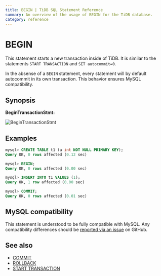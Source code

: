 ```yaml
---
title: BEGIN | TiDB SQL Statement Reference 
summary: An overview of the usage of BEGIN for the TiDB database.
category: reference
---
```


# BEGIN

This statement starts a new transaction inside of TiDB. It is similar to the statements `START TRANSACTION` and `SET autocommit=0`.

In the absense of a `BEGIN` statement, every statement will by default autocommit in its own transaction. This behavior ensures MySQL compatibility.

## Synopsis

**BeginTransactionStmt:**

![BeginTransactionStmt](/media/sqlgram/BeginTransactionStmt.png)

## Examples

```sql
mysql> CREATE TABLE t1 (a int NOT NULL PRIMARY KEY);
Query OK, 0 rows affected (0.12 sec)

mysql> BEGIN;
Query OK, 0 rows affected (0.00 sec)

mysql> INSERT INTO t1 VALUES (1);
Query OK, 1 row affected (0.00 sec)

mysql> COMMIT;
Query OK, 0 rows affected (0.01 sec)
```

## MySQL compatibility

This statement is understood to be fully compatible with MySQL. Any compatibility differences should be [reported via an issue](/report-issue.md) on GitHub.

## See also

* [COMMIT](/v3.0/reference/sql/statements/commit.md)
* [ROLLBACK](/v3.0/reference/sql/statements/rollback.md)
* [START TRANSACTION](/v3.0/reference/sql/statements/start-transaction.md)
